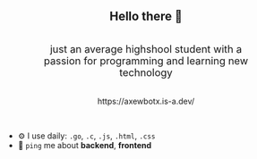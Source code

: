 <h2 align="center">Hello there 👋</h2>

<div style="display: flex; flex-direction: column; align-items: center;">
<p align="center" style="max-width: 400px;font-size: 18px;">just an average highshool student with a passion for programming and learning new technology</p>
</div>
<p target="_blank" href="https://axewbotx.is-a.dev/" align="center">https://axewbotx.is-a.dev/</p>

<br/>

- ⚙️ I use daily: `.go`, `.c`, `.js`, `.html`, `.css`
- 💬 `ping` me about **backend**, **frontend**

<div style="display: flex; justify-content: center;">
</div>
